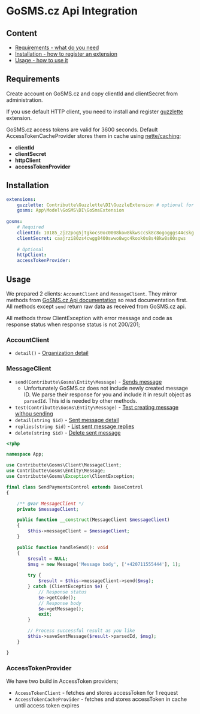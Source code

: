 # GoSMS.cz Api Integration

## Content

- [Requirements - what do you need](#requirements)
- [Installation - how to register an extension](#installation)
- [Usage - how to use it](#usage)


## Requirements

Create account on GoSMS.cz and copy clientId and clientSecret from administration.

If you use default HTTP client, you need to install and register [guzzlette](https://github.com/contributte/guzzlette/) extension.

GoSMS.cz access tokens are valid for 3600 seconds. Default AccessTokenCacheProvider stores them in cache using [nette/caching](https://github.com/nette/caching); 

* **clientId**
* **clientSecret**
* **httpClient**
* **accessTokenProvider**


## Installation

```yaml
extensions:
    guzzlette: Contributte\Guzzlette\DI\GuzzleExtension # optional for default HTTP client
    gosms: App\Model\GoSMS\DI\GoSmsExtension
    
gosms:
    # Required
    clientId: 10185_2jz2pog5jtgkocs0oc0008kow8kkwsccsk8c8ogogggs44cskg
    clientSecret: caajrzi80zs4cwgg8400swwo8wgc4kook0s8s48kw8s00sgws
    
    # Optional
    httpClient:
    accessTokenProvider:
```


## Usage

We prepared 2 clients: `AccountClient` and `MessageClient`. They mirror methods from [GoSMS.cz Api documentation](https://doc.gosms.cz/) so read documentation first. All methods except `send` return raw data as received from GoSMS.cz api.

All methods throw ClientException with error message and code as response status when response status is not 200/201;

### AccountClient

* `detail()` - [Organization detail](https://doc.gosms.cz/#detail-organizace)

### MessageClient

* `send(Contributte\Gosms\Entity\Message)` - [Sends message](https://doc.gosms.cz/#jak-poslat-zpravu)
  * Unfortunately GoSMS.cz does not include newly created message ID. We parse their response for you and include it in result object as `parsedId`. This id is needed by other methods.
* `test(Contributte\Gosms\Entity\Message)` - [Test creating message withou sending](https://doc.gosms.cz/#testovaci-vytvoreni-zpravy-bez-odeslani)
* `detail(string $id)` - [Sent message detail](https://doc.gosms.cz/#detail-zpravy)
* `replies(string $id)` - [List sent message replies](https://doc.gosms.cz/#seznam-odpovedi-u-zpravy)
* `delete(string $id)` - [Delete sent message](https://doc.gosms.cz/#smazani-zpravy)


```php
<?php

namespace App;

use Contributte\Gosms\Client\MessageClient;
use Contributte\Gosms\Entity\Message;
use Contributte\Gosms\Exception\ClientException;

final class SendPaymentsControl extends BaseControl
{

    /** @var MessageClient */
    private $messageClient;

    public function __construct(MessageClient $messageClient)
    {
        $this->messageClient = $messageClient;
    }

    public function handleSend(): void
    {
    	$result = NULL;
        $msg = new Message('Message body', ['+420711555444'], 1);
        
        try {
            $result = $this->messageClient->send($msg);
        } catch (ClientException $e) {
        	// Response status
        	$e->getCode();
        	// Response body
        	$e->getMessage();
        	exit;
        }

        // Process successful result as you like
        $this->saveSentMessage($result->parsedId, $msg);
    }

}

```


### AccessTokenProvider

We have two build in AccessToken providers;

* `AccessTokenClient` - fetches and stores accessToken for 1 request
* `AccessTokenCacheProvider` - fetches and stores accessToken in cache until access token expires
